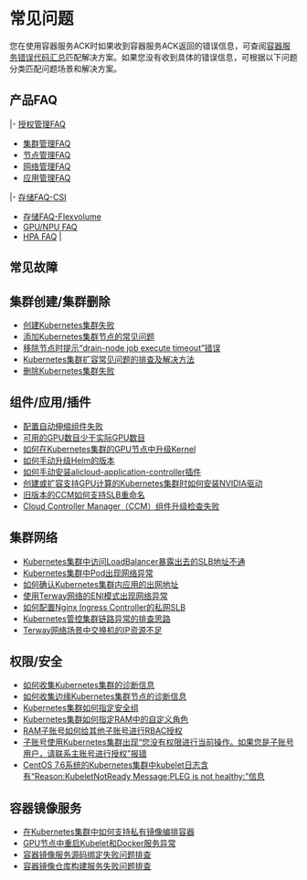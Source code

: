 # 常见问题

您在使用容器服务ACK时如果收到容器服务ACK返回的错误信息，可查阅[容器服务错误代码汇总](https://error-center.aliyun.com/status/product/Cos?spm=5176.10421674.home.7.7e36ebed2QyP5P)匹配解决方案。如果您没有收到具体的错误信息，可根据以下问题分类匹配问题场景和解决方案。

## 产品FAQ

|-   [授权管理FAQ](/cn.zh-CN/Kubernetes集群用户指南/授权管理/授权管理FAQ.md)
-   [集群管理FAQ](/cn.zh-CN/Kubernetes集群用户指南/集群管理/集群管理FAQ.md)
-   [节点管理FAQ](/cn.zh-CN/Kubernetes集群用户指南/节点与节点池/节点管理FAQ.md)
-   [网络管理FAQ](/cn.zh-CN/Kubernetes集群用户指南/网络管理/网络管理FAQ.md)
-   [应用管理FAQ](/cn.zh-CN/Kubernetes集群用户指南/应用管理/应用管理FAQ.md)

|-   [存储FAQ-CSI](/cn.zh-CN/Kubernetes集群用户指南/存储管理-CSI/存储FAQ-CSI.md)
-   [存储FAQ-Flexvolume](/cn.zh-CN/Kubernetes集群用户指南/存储管理-Flexvolume/存储FAQ-Flexvolume.md)
-   [GPU/NPU FAQ](/cn.zh-CN/Kubernetes集群用户指南/GPU/NPU管理/常见问题.md)
-   [HPA FAQ](/cn.zh-CN/Kubernetes集群用户指南/弹性伸缩/HPA常见问题与诊断.md) |

## 常见故障

## 集群创建/集群删除

-   [创建Kubernetes集群失败]()
-   [添加Kubernetes集群节点的常见问题]()
-   [移除节点时提示“drain-node job execute timeout”错误]()
-   [Kubernetes集群扩容常见问题的排查及解决方法]()
-   [删除Kubernetes集群失败]()

## 组件/应用/插件

-   [配置自动伸缩组件失败]()
-   [可用的GPU数目少于实际GPU数目]()
-   [如何在Kubernetes集群的GPU节点中升级Kernel]()
-   [如何手动升级Helm的版本]()
-   [如何手动安装alicloud-application-controller插件]()
-   [创建或扩容支持GPU计算的Kubernetes集群时如何安装NVIDIA驱动]()
-   [旧版本的CCM如何支持SLB重命名]()
-   [Cloud Controller Manager（CCM）组件升级检查失败]()

## 集群网络

-   [Kubernetes集群中访问LoadBalancer暴露出去的SLB地址不通]()
-   [Kubernetes集群中Pod出现网络异常]()
-   [如何确认Kubernetes集群内应用的出网地址]()
-   [使用Terway网络的ENI模式出现网络异常]()
-   [如何配置Nginx Ingress Controller的私网SLB]()
-   [Kubernetes管控集群链路异常的排查思路]()
-   [Terway网络场景中交换机的IP资源不足]()

## 权限/安全

-   [如何收集Kubernetes集群的诊断信息]()
-   [如何收集边缘Kubernetes集群节点的诊断信息]()
-   [Kubernetes集群如何指定安全组]()
-   [Kubernetes集群如何指定RAM中的自定义角色]()
-   [RAM子账号如何给其他子账号进行RBAC授权]()
-   [子账号使用Kubernetes集群出现“您没有权限进行当前操作。如果您是子账号用户，请联系主账号进行授权”报错]()
-   [CentOS 7.6系统的Kubernetes集群中kubelet日志含有“Reason:KubeletNotReady Message:PLEG is not healthy:”信息]()

## 容器镜像服务

-   [在Kubernetes集群中如何支持私有镜像编排容器]()
-   [GPU节点中重启Kubelet和Docker服务异常]()
-   [容器镜像服务源码绑定失败问题排查]()
-   [容器镜像仓库构建服务失败问题排查]()

